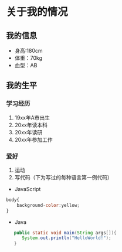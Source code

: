 # 关于我的情况

## 我的信息
* 身高:180cm
* 体重：70kg
* 血型：AB

## 我的生平
### 学习经历
1. 19xx年A市出生
2. 20xx年读本科
3. 20xx年读研
4. 20xx年参加工作

### 爱好
1. 运动
2. 写代码（下为写过的每种语言第一例代码）

* JavaScript
```javascript
body{
    background-color:yellow;
}
```

* Java
```Java
   public static void main(String args[]){
      System.out.println("HelloWorld!"); 
   }
```